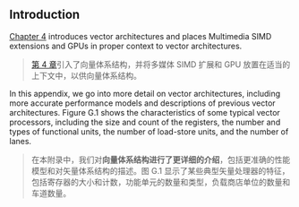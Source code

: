 ## Introduction

[Chapter 4](#_bookmark165) introduces vector architectures and places Multimedia SIMD extensions and GPUs in proper context to vector architectures.

> [第 4 章](#_bookmark165)引入了向量体系结构，并将多媒体 SIMD 扩展和 GPU 放置在适当的上下文中，以供向量体系结构。

In this appendix, we go into more detail on vector architectures, including more accurate performance models and descriptions of previous vector architectures. Figure G.1 shows the characteristics of some typical vector processors, including the size and count of the registers, the number and types of functional units, the number of load-store units, and the number of lanes.

> 在本附录中，我们对**向量体系结构进行了更详细的介绍**，包括更准确的性能模型和对矢量体系结构的描述。图 G.1 显示了某些典型矢量处理器的特征，包括寄存器的大小和计数，功能单元的数量和类型，负载商店单位的数量和车道数量。
